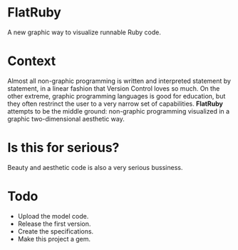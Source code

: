 # FlatRuby
A new graphic way to visualize runnable Ruby code.

# Context
Almost all non-graphic programming is written and interpreted statement by statement, in a linear fashion that Version Control loves so much. On the other extreme, graphic programming languages is good for education, but they often restrinct the user to a very narrow set of capabilities. **FlatRuby** attempts to be the middle ground: non-graphic programming visualized in a graphic two-dimensional aesthetic way.

# Is this for serious?
Beauty and aesthetic code is also a very serious bussiness.

# Todo
- Upload the model code.
- Release the first version.
- Create the specifications.
- Make this project a gem.
